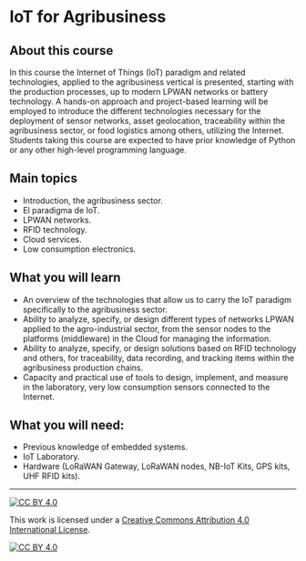 # IoT for Agribusiness
## About this course
In this course the Internet of Things (IoT) paradigm and related technologies,
applied to the agribusiness vertical is presented, starting with the production
processes, up to modern LPWAN networks or battery technology. A hands-on
approach and project-based learning will be employed to introduce the different
technologies necessary for the deployment of sensor networks, asset
geolocation, traceability within the agribusiness sector, or food logistics among
others, utilizing the Internet.
Students taking this course are expected to have prior knowledge of Python or
any other high-level programming language. 

## Main topics
* Introduction, the agribusiness sector.
* El paradigma de IoT.
* LPWAN networks.
* RFID technology.
* Cloud services.
* Low consumption electronics.

## What you will learn
* An overview of the technologies that allow us to carry the IoT paradigm
specifically to the agribusiness sector.
* Ability to analyze, specify, or design different types of networks
LPWAN applied to the agro-industrial sector, from the sensor nodes
to the platforms (middleware) in the Cloud for managing the
information.
* Ability to analyze, specify, or design solutions based on
RFID technology and others, for traceability, data recording, and
tracking items within the agribusiness production chains.
* Capacity and practical use of tools to design, implement,
and measure in the laboratory, very low consumption sensors connected to the Internet.

## What you will need:
* Previous knowledge of embedded systems.
* IoT Laboratory.
* Hardware (LoRaWAN Gateway, LoRaWAN nodes, NB-IoT Kits, GPS kits, UHF RFID kits). 


***
[![CC BY 4.0][cc-by-shield]][cc-by]

This work is licensed under a
[Creative Commons Attribution 4.0 International License][cc-by].

[![CC BY 4.0][cc-by-image]][cc-by]

[cc-by]: http://creativecommons.org/licenses/by/4.0/
[cc-by-image]: https://i.creativecommons.org/l/by/4.0/88x31.png
[cc-by-shield]: https://img.shields.io/badge/License-CC%20BY%204.0-lightgrey.svg
